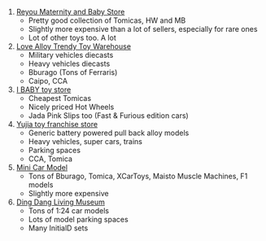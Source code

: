 1. [Reyou Maternity and Baby Store](https://shop112007848.taobao.com/)
   - Pretty good collection of Tomicas, HW and MB
   - Slightly more expensive than a lot of sellers, especially for rare ones
   - Lot of other toys too. A lot
2. [Love Alloy Trendy Toy Warehouse](https://shop59180530.taobao.com/)
   - Military vehicles diecasts
   - Heavy vehicles diecasts
   - Bburago (Tons of Ferraris)
   - Caipo, CCA
3. [I BABY toy store](https://shop493426283.taobao.com/)
   - Cheapest Tomicas
   - Nicely priced Hot Wheels
   - Jada Pink Slips too (Fast & Furious edition cars)
4. [Yujia toy franchise store](https://shop104287545.taobao.com/)
   - Generic battery powered pull back alloy models
   - Heavy vehicles, super cars, trains
   - Parking spaces
   - CCA, Tomica
5. [Mini Car Model](https://shop58444213.taobao.com/)
   - Tons of Bburago, Tomica, XCarToys, Maisto Muscle Machines, F1 models
   - Slightly more expensive
6. [Ding Dang Living Museum](https://shop112156209.taobao.com/)
   - Tons of 1:24 car models
   - Lots of model parking spaces
   - Many InitialD sets
